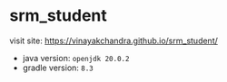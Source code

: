 # srm_student

visit site: https://vinayakchandra.github.io/srm_student/

- java version: `openjdk 20.0.2`
- gradle version: `8.3`
